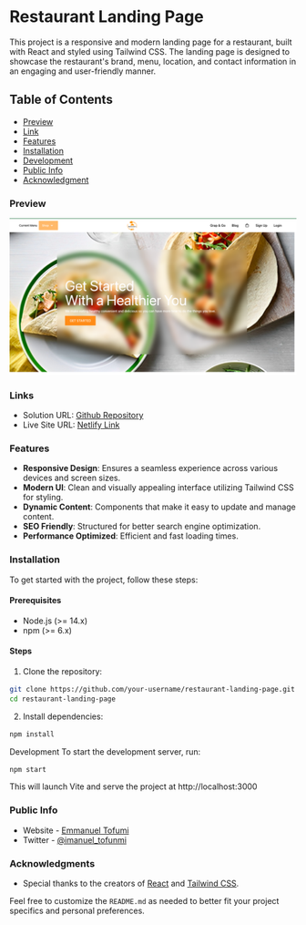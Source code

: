 # Restaurant Landing Page

This project is a responsive and modern landing page for a restaurant, built with React and styled using Tailwind CSS. The landing page is designed to showcase the restaurant's brand, menu, location, and contact information in an engaging and user-friendly manner.

## Table of Contents
- [Preview](#preview)
- [Link](#link)
- [Features](#features)
- [Installation](#installation)
- [Development](#development)
- [Public Info](#public-info)
- [Acknowledgment](#acknowledgments)

### Preview
![](/public/restaurant.png)

### Links

- Solution URL: [Github Repository](https://github.com/Hemazyn/restaurant.git)
- Live Site URL: [Netlify Link](https://devemma-restaurant.netlify.app/)

### Features
- **Responsive Design**: Ensures a seamless experience across various devices and screen sizes.
- **Modern UI**: Clean and visually appealing interface utilizing Tailwind CSS for styling.
- **Dynamic Content**: Components that make it easy to update and manage content.
- **SEO Friendly**: Structured for better search engine optimization.
- **Performance Optimized**: Efficient and fast loading times.


### Installation
To get started with the project, follow these steps:

#### Prerequisites
- Node.js (>= 14.x)
- npm (>= 6.x)
#### Steps
1. Clone the repository:
``` sh
git clone https://github.com/your-username/restaurant-landing-page.git
cd restaurant-landing-page
```
2. Install dependencies:
``` sh
npm install
```
Development
To start the development server, run:

``` sh
npm start
```
This will launch Vite and serve the project at http://localhost:3000

### Public Info
- Website - [Emmanuel Tofumi](https://devemma.netlify.app)
- Twitter - [@imanuel_tofunmi](https://twitter.com/imanuel_tofunmi)

### Acknowledgments
- Special thanks to the creators of [React](https://react.dev) and [Tailwind CSS](https://tailwindcss.com).

Feel free to customize the `README.md` as needed to better fit your project specifics and personal preferences.
